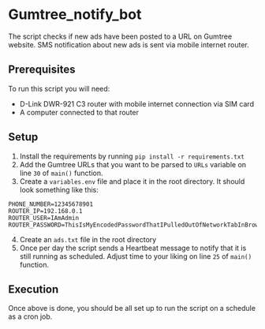 # Gumtree_notify_bot

The script checks if new ads have been posted to a URL on Gumtree website. SMS notification about new ads is sent via mobile internet router.

## Prerequisites

To run this script you will need:
* D-Link DWR-921 C3 router with mobile internet connection via SIM card
* A computer connected to that router

## Setup

1. Install the requirements by running `pip install -r requirements.txt`
2. Add the Gumtree URLs that you want to be parsed to `URLs` variable on line `30` of `main()` function.
3. Create a `variables.env` file and place it in the root directory. It should look something like this:

```
PHONE_NUMBER=12345678901
ROUTER_IP=192.168.0.1
ROUTER_USER=IAmAdmin
ROUTER_PASSWORD=ThisIsMyEncodedPasswordThatIPulledOutOfNetworkTabInBrowserInspectWindow
```

4. Create an `ads.txt` file in the root directory
5. Once per day the script sends a Heartbeat message to notify that it is still running as scheduled. Adjust time to your liking on line `25` of `main()` function.

## Execution

Once above is done, you should be all set up to run the script on a schedule as a cron job.
